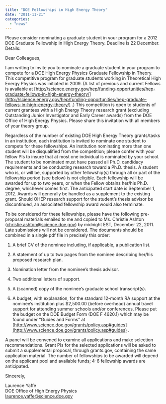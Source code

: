 ```yaml
---
title: "DOE Fellowships in High Energy Theory"
date: "2011-11-21"
categories: 
  - "news"
---
```


Please consider nominating a graduate student in your program for a 2012 DOE Graduate Fellowship in High Energy Theory. Deadline is 22 December. Details:

Dear Colleagues,

I am writing to invite you to nominate a graduate student in your program to compete for a DOE High Energy Physics Graduate Fellowship in Theory. This competitive program for graduate students working in Theoretical High Energy Physics was initiated in 2009. (A list of previous and current Fellows is available at [http://science.energy.gov/hep/funding-opportunities/hep-graduate-fellows-in-high-energy-theory/](http://science.energy.gov/hep/funding-opportunities/hep-graduate-fellows-in-high-energy-theory/) .) This competition is open to students of current grantees with a High Energy Theory research grant (excluding Outstanding Junior Investigator and Early Career awards) from the DOE Office of High Energy Physics. Please share this invitation with all members of your theory group.

Regardless of the number of existing DOE High Energy Theory grants/tasks in an institution, each institution is invited to nominate one student to compete for these fellowships. An institution nominating more than one student will be disqualified from the competition; please confer with your fellow PIs to insure that at most one individual is nominated by your school. The student to be nominated must have passed all Ph.D. candidacy requirements and be conducting research toward a Ph.D. thesis. A student who is, or will be, supported by other fellowship(s) through all or part of the fellowship period (see below) is not eligible. Each fellowship will be awarded for up to two years, or when the Fellow obtains her/his Ph.D. degree, whichever comes first. The anticipated start date is September 1, 2012. Awards will generally be handled as a supplement to the existing grant. Should OHEP research support for the student’s thesis advisor be discontinued, an associated fellowship award would also terminate.

To be considered for these fellowships, please have the following pre-proposal materials emailed to me and copied to Ms. Christie Ashton ([christie.ashton@science.doe.gov](mailto:christie.ashton@science.doe.gov)) by midnight EST, December 22, 2011. Late submissions will not be considered. The documents should be combined in a single pdf file in precisely this order:

1. A brief CV of the nominee including, if applicable, a publication list.

3. A statement of up to two pages from the nominee describing her/his proposed research plan.

5. Nomination letter from the nominee’s thesis advisor.

7. Two additional letters of support.

9. A (scanned) copy of the nominee’s graduate school transcript(s).

11. A budget, with explanation, for the standard 12-month RA support at the nominee’s institution plus $2,500.00 (before overhead) annual travel support for attending summer schools and/or conferences. Please put the budget on the DOE Budget Form (DOE F 4620.1) which may be found under “Guides and Forms” at [http://www.science.doe.gov/grants/policy.asp#guides](http://www.science.doe.gov/grants/policy.asp#guides) .

A panel will be convened to examine all applications and make selection recommendations. Grant PIs for the selected applications will be asked to submit a supplemental proposal, through grants.gov, containing the same application material. The number of fellowships to be awarded will depend on the applicant pool and available funds; 4-6 fellowship awards are anticipated.

Sincerely,

Laurence Yaffe  
DOE Office of High Energy Physics  
[laurence.yaffe@science.doe.gov](mailto:laurence.yaffe@science.doe.gov)
